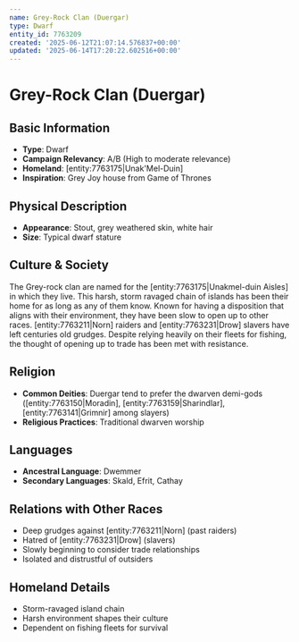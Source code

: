```yaml
---
name: Grey-Rock Clan (Duergar)
type: Dwarf
entity_id: 7763209
created: '2025-06-12T21:07:14.576837+00:00'
updated: '2025-06-14T17:20:22.602516+00:00'
---
```


# Grey-Rock Clan (Duergar)

## Basic Information
- **Type**: Dwarf
- **Campaign Relevancy**: A/B (High to moderate relevance)
- **Homeland**: [entity:7763175|Unak'Mel-Duin]
- **Inspiration**: Grey Joy house from Game of Thrones

## Physical Description
- **Appearance**: Stout, grey weathered skin, white hair
- **Size**: Typical dwarf stature

## Culture & Society
The Grey-rock clan are named for the [entity:7763175|Unakmel-duin Aisles] in which they live. This harsh, storm ravaged chain of islands has been their home for as long as any of them know. Known for having a disposition that aligns with their environment, they have been slow to open up to other races. [entity:7763211|Norn] raiders and [entity:7763231|Drow] slavers have left centuries old grudges. Despite relying heavily on their fleets for fishing, the thought of opening up to trade has been met with resistance.

## Religion
- **Common Deities**: Duergar tend to prefer the dwarven demi-gods ([entity:7763150|Moradin], [entity:7763159|Sharindlar], [entity:7763141|Grimnir] among slayers)
- **Religious Practices**: Traditional dwarven worship

## Languages
- **Ancestral Language**: Dwemmer
- **Secondary Languages**: Skald, Efrit, Cathay

## Relations with Other Races
- Deep grudges against [entity:7763211|Norn] (past raiders)
- Hatred of [entity:7763231|Drow] (slavers)
- Slowly beginning to consider trade relationships
- Isolated and distrustful of outsiders

## Homeland Details
- Storm-ravaged island chain
- Harsh environment shapes their culture
- Dependent on fishing fleets for survival